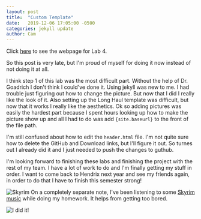 ```yaml
---
layout: post
title:  "Custom Template"
date:   2019-12-06 17:05:00 -0500
categories: jekyll update
author: Cam
---
```

Click [here](http://mark.goadrich.com/courses/csci340f19/labs/lab4.html) to see the webpage for Lab 4.

So this post is very late, but I'm proud of myself for doing it now instead of not doing it at all.

I think step 1 of this lab was the most difficult part. Without the help of Dr. Goadrich I don't think I could've done it.
Using jekyll was new to me. I had trouble just figuring out how to change the picture. But now that I did I really like the look of it.
Also setting up the Long Haul template was difficult, but now that it works I really like the aesthetics. Ok so adding pictures was easily the
hardest part because I spent hours looking up how to make the picture show up and all I had to do was add `{site.baseurl}` to the front of the file 
path.

I'm still confused about how to edit the `header.html` file. I'm not quite sure how to delete the GitHub and Download links, but I'll figure it out. 
So turnes out I already did it and I just needed to push the changes to guthub.

I'm looking forward to finishing these labs and finishing the project with the rest of my team. I have a lot of work to do and I'm finally getting 
my stuff in order. I want to come back to Hendrix next year and see my friends again, in order to do that I have to finish this semester strong!

![Skyrim]({{site.baseurl}}/assets/img/skyrim.jpg)
On a completely separate note, I've been listening to some [Skyrim music](https://youtu.be/hBkcwy-iWt8) while doing my homework. It helps from 
getting too bored.

![I did it!]({{site.baseurl}}/assets/img/i-did-it.jpg)
